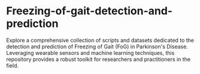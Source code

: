 # Freezing-of-gait-detection-and-prediction
Explore a comprehensive collection of scripts and datasets dedicated to the detection and prediction of Freezing of Gait (FoG) in Parkinson's Disease. Leveraging wearable sensors and machine learning techniques, this repository provides a robust toolkit for researchers and practitioners in the field.
